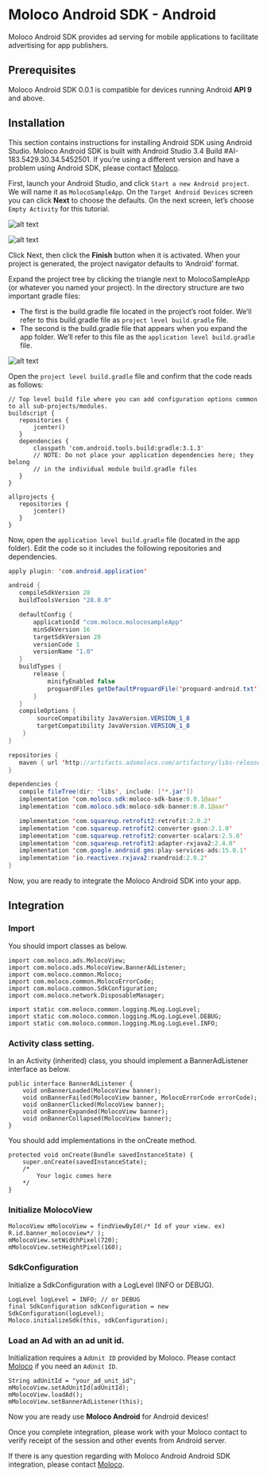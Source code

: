 
# Moloco Android SDK - Android
Moloco Android SDK provides ad serving for mobile applications to facilitate advertising for app publishers.


## Prerequisites
Moloco Android SDK 0.0.1 is compatible for devices running Android **API 9** and above.

## Installation

This section contains instructions for installing Android SDK using Android Studio. Moloco Android SDK is built with Android Studio 3.4 Build #AI-183.5429.30.34.5452501. If you’re using a different version and have a problem using Android SDK, please contact [Moloco](mailto:support@molocoads.com).

First, launch your Android Studio, and click `Start a new Android project`. We will name it as `MolocoSampleApp`. On the `Target Android Devices` screen you can click **Next** to choose the defaults. On the next screen, let’s choose `Empty Activity` for this tutorial.

![alt text](https://storage.googleapis.com/moloco-sdk/android/2.png)

![alt text](https://storage.googleapis.com/moloco-sdk/android/1.png)
  
Click Next, then click the **Finish** button when it is activated. When your project is generated, the project navigator defaults to ‘Android’ format.
  
Expand the project tree by clicking the triangle next to MolocoSampleApp (or whatever you named your project). In the directory structure are two important gradle files: 
- The first is the build.gradle file located in the project’s root folder. We’ll refer to this build.gradle file as `project level build.gradle` file. 
- The second is the build.gradle file that appears when you expand the app folder. We’ll refer to this file as the `application level build.gradle` file.

![alt text](https://storage.googleapis.com/moloco-sdk/android/3.png)

Open the `project level build.gradle` file and confirm that the code reads as follows:

```properties
// Top level build file where you can add configuration options common to all sub-projects/modules.
buildscript {
   repositories {
       jcenter()
   }
   dependencies {
       classpath 'com.android.tools.build:gradle:3.1.3'
       // NOTE: Do not place your application dependencies here; they belong
       // in the individual module build.gradle files
   }
}

allprojects {
   repositories {
       jcenter()
   }
}
```
  
Now, open the `application level build.gradle` file (located in the app folder). Edit the code so it includes the following repositories and dependencies.

```java
apply plugin: 'com.android.application'

android {
   compileSdkVersion 28
   buildToolsVersion "28.0.0"

   defaultConfig {
       applicationId "com.moloco.molocosampleApp"
       minSdkVersion 16
       targetSdkVersion 28
       versionCode 1
       versionName "1.0"
   }
   buildTypes {
       release {
           minifyEnabled false
           proguardFiles getDefaultProguardFile('proguard-android.txt'), 'proguard-rules.pro'
       }
   }
   compileOptions {
        sourceCompatibility JavaVersion.VERSION_1_8
        targetCompatibility JavaVersion.VERSION_1_8
    }
}

repositories {
   maven { url 'http://artifacts.adsmoloco.com/artifactory/libs-release-local/' }
}

dependencies {
   compile fileTree(dir: 'libs', include: ['*.jar'])
   implementation 'com.moloco.sdk:moloco-sdk-base:0.0.1@aar'
   implementation 'com.moloco.sdk:moloco-sdk-banner:0.0.1@aar'

   implementation 'com.squareup.retrofit2:retrofit:2.0.2'
   implementation 'com.squareup.retrofit2:converter-gson:2.1.0'
   implementation 'com.squareup.retrofit2:converter-scalars:2.5.0'
   implementation 'com.squareup.retrofit2:adapter-rxjava2:2.4.0'
   implementation 'com.google.android.gms:play-services-ads:15.0.1'
   implementation 'io.reactivex.rxjava2:rxandroid:2.0.2'
}
```

Now, you are ready to integrate the Moloco Android SDK into your app.


## Integration
### Import
You should import classes as below.
```
import com.moloco.ads.MolocoView;
import com.moloco.ads.MolocoView.BannerAdListener;
import com.moloco.common.Moloco;
import com.moloco.common.MolocoErrorCode;
import com.moloco.common.SdkConfiguration;
import com.moloco.network.DisposableManager;

import static com.moloco.common.logging.MLog.LogLevel;
import static com.moloco.common.logging.MLog.LogLevel.DEBUG;
import static com.moloco.common.logging.MLog.LogLevel.INFO;
```

### Activity class setting.
In an Activity (inherited) class, you should implement a BannerAdListener interface as below.

```
public interface BannerAdListener {
    void onBannerLoaded(MolocoView banner);
    void onBannerFailed(MolocoView banner, MolocoErrorCode errorCode);
    void onBannerClicked(MolocoView banner);
    void onBannerExpanded(MolocoView banner);
    void onBannerCollapsed(MolocoView banner);
}
```

You should add implementations in the onCreate method.
```
protected void onCreate(Bundle savedInstanceState) {
    super.onCreate(savedInstanceState);
    /*
        Your logic comes here
    */
}
```

### Initialize MolocoView

```
MolocoView mMolocoView = findViewById(/* Id of your view. ex) R.id.banner_molocoview*/ );
mMolocoView.setWidthPixel(720);
mMolocoView.setHeightPixel(160);
```

### SdkConfiguration
Initialize a SdkConfiguration with a LogLevel (INFO or DEBUG).

```
LogLevel logLevel = INFO; // or DEBUG
final SdkConfiguration sdkConfiguration = new SdkConfiguration(logLevel);
Moloco.initializeSdk(this, sdkConfiguration);
```

###  Load an Ad with an ad unit id.
Initialization requires a `AdUnit ID` provided by Moloco. Please contact [Moloco](mailto:support@molocoads.com) if you need an `AdUnit ID`.

```
String adUnitId = "your_ad_unit_id";
mMolocoView.setAdUnitId(adUnitId);
mMolocoView.loadAd();
mMolocoView.setBannerAdListener(this);
```

Now you are ready use **Moloco Android** for Android devices! 

Once you complete integration, please work with your Moloco contact to verify receipt of the session and other events from Android server.

If there is any question regarding with Moloco Android Android SDK integration, please contact [Moloco](mailto:support@molocoads.com).
